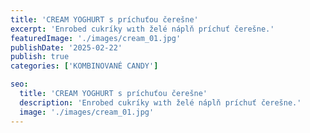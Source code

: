```yaml
---
title: 'CREAM YOGHURT s príchuťou čerešne'
excerpt: 'Enrobed cukríky wıth želé náplň príchuť čerešne.'
featuredImage: './images/cream_01.jpg'
publishDate: '2025-02-22'
publish: true
categories: ['KOMBINOVANÉ CANDY']

seo:
  title: 'CREAM YOGHURT s príchuťou čerešne'
  description: 'Enrobed cukríky wıth želé náplň príchuť čerešne.'
  image: './images/cream_01.jpg'
---
```

